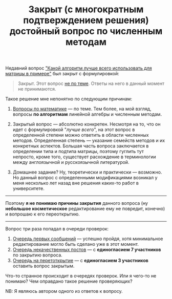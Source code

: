 ﻿---
title: "Закрыт (с многократным подтверждением решения) достойный вопрос по численным методам"
se.owner.user_id: 337980
se.owner.display_name: "Anton Menshov"
se.owner.link: "https://ru.meta.stackoverflow.com/users/337980/anton-menshov"
se.link: "https://ru.meta.stackoverflow.com/questions/10994/%d0%97%d0%b0%d0%ba%d1%80%d1%8b%d1%82-%d1%81-%d0%bc%d0%bd%d0%be%d0%b3%d0%be%d0%ba%d1%80%d0%b0%d1%82%d0%bd%d1%8b%d0%bc-%d0%bf%d0%be%d0%b4%d1%82%d0%b2%d0%b5%d1%80%d0%b6%d0%b4%d0%b5%d0%bd%d0%b8%d0%b5%d0%bc-%d1%80%d0%b5%d1%88%d0%b5%d0%bd%d0%b8%d1%8f-%d0%b4%d0%be%d1%81%d1%82%d0%be%d0%b9%d0%bd%d1%8b%d0%b9-%d0%b2%d0%be%d0%bf%d1%80%d0%be%d1%81-%d0%bf%d0%be-%d1%87%d0%b8%d1%81%d0%bb%d0%b5%d0%bd%d0%bd%d1%8b%d0%bc-%d0%bc%d0%b5%d1%82"
se.question_id: 10994
se.post_type: question
---
<p>Недавний вопрос <a href="https://ru.stackoverflow.com/q/1198802/337980">&quot;Какой алгоритм лучше всего использовать для матрицы в примере&quot;</a> был закрыт с формулировкой:</p>
<blockquote>
<p>Закрыт. Этот вопрос <a href="https://ru.stackoverflow.com/help/closed-questions">не по теме</a>. Ответы на него в данный момент не принимаются.</p>
</blockquote>
<p>Такое решение мне непонятно по следующим причинам:</p>
<ol>
<li><p><a href="https://ru.meta.stackoverflow.com/q/8683/337980">Вопросы по математике</a> — по теме. Тем более, на мой взгляд, вопросы <strong>по алгоритмам</strong> линейной алгебры и численным методам.</p>
</li>
<li><p>Закрытый вопрос — абсолютно конкретен. Несмотря на то, что он идет с формулировкой &quot;<em>лучше всего</em>&quot;, на этот вопрос в определенной степени можно ответить в области численных методов. Определенная степень — указание семейств методов и их конкретных аспектов. Большая часть вопроса заключается в определении типа и подтипа матрицы, поэтому гуглить тут непросто, кроме того, существует расхождение в терминологии между англоязычной и русскоязычной литературой.</p>
</li>
<li><p>Домашнее задание? Ну, теоретически и практически — возможно. Но данный вопрос с определенными модификациями возникал у меня несколько лет назад вне решения каких-то работ в университете.</p>
</li>
</ol>
<hr />
<p>Поэтому <strong>я не понимаю причины закрытия</strong> данного вопроса (ну <strong>небольшое косметическое</strong> редактирование ему не повредит, конечно) и вопрошаю к его переоткрытию.</p>
<hr />
<p>Вопрос три раза попадал в очереди проверок:</p>
<ol>
<li><a href="https://ru.stackoverflow.com/review/first-posts/536480">Очередь первых сообщений</a> — успешно пройдя, хотя минимальное редактирование могло быть сделано уже в этот момент.</li>
<li><a href="https://ru.stackoverflow.com/review/low-quality-posts/536484">Очередь некачественных постов</a> — с <strong>единогласием 7 участников</strong> по закрытию вопроса.</li>
<li><a href="https://ru.stackoverflow.com/review/reopen/536601">Очередь на перетоткрытие</a> — с <strong>единогласием 3 участников</strong> оставить вопрос закрытым.</li>
</ol>
<p>Что-то странное происходит в очередях проверок. Или я чего-то не понимаю? Чем оправдано такое решение проверяющих?</p>
<p>NB: Я являюсь автором одного из ответов к вопросу.</p>
